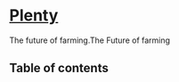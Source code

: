 # [Plenty](http://plenty.rdthree.com)
The future of farming.The Future of farming

## Table of contents